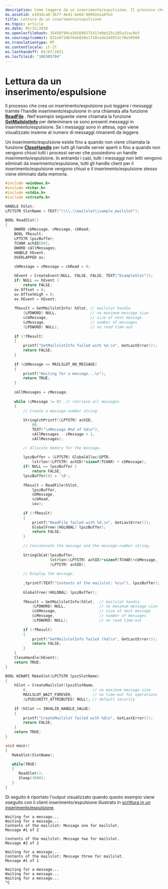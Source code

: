 ```yaml
---
description: Come leggere da un inserimento/espulsione. Il processo che crea un inserimento/espulsione può leggere i messaggi tramite l'handle inserimento/espulsione in una chiamata alla funzione ReadFile.
ms.assetid: e193dca9-3b77-4e41-be6d-90992e1a8fe3
title: Lettura da un inserimento/espulsione
ms.topic: article
ms.date: 05/31/2018
ms.openlocfilehash: 35458f90ca381689275417e0e525c2d5a31ac9e3
ms.sourcegitcommit: 831e8f3db78ab820e1710cede244553c70e50500
ms.translationtype: MT
ms.contentlocale: it-IT
ms.lasthandoff: 01/07/2021
ms.locfileid: "106305704"
---
```

# <a name="reading-from-a-mailslot"></a>Lettura da un inserimento/espulsione

Il processo che crea un inserimento/espulsione può leggere i messaggi tramite l'handle inserimento/espulsione in una chiamata alla funzione [**ReadFile**](/windows/desktop/api/fileapi/nf-fileapi-readfile) . Nell'esempio seguente viene chiamata la funzione [**GetMailslotInfo**](/windows/desktop/api/Winbase/nf-winbase-getmailslotinfo) per determinare se sono presenti messaggi in inserimento/espulsione. Se i messaggi sono in attesa, ogni viene visualizzato insieme al numero di messaggi rimanenti da leggere.

Un inserimento/espulsione esiste fino a quando non viene chiamata la funzione [**CloseHandle**](/windows/desktop/api/handleapi/nf-handleapi-closehandle) per tutti gli handle server aperti o fino a quando non vengono chiusi tutti i processi server che possiedono un handle inserimento/espulsione. In entrambi i casi, tutti i messaggi non letti vengono eliminati da inserimento/espulsione, tutti gli handle client per il inserimento/espulsione vengono chiusi e il inserimento/espulsione stesso viene eliminato dalla memoria.


```C++
#include <windows.h>
#include <tchar.h>
#include <stdio.h>
#include <strsafe.h>

HANDLE hSlot;
LPCTSTR SlotName = TEXT("\\\\.\\mailslot\\sample_mailslot");

BOOL ReadSlot() 
{ 
    DWORD cbMessage, cMessage, cbRead; 
    BOOL fResult; 
    LPTSTR lpszBuffer; 
    TCHAR achID[80]; 
    DWORD cAllMessages; 
    HANDLE hEvent;
    OVERLAPPED ov;
 
    cbMessage = cMessage = cbRead = 0; 

    hEvent = CreateEvent(NULL, FALSE, FALSE, TEXT("ExampleSlot"));
    if( NULL == hEvent )
        return FALSE;
    ov.Offset = 0;
    ov.OffsetHigh = 0;
    ov.hEvent = hEvent;
 
    fResult = GetMailslotInfo( hSlot, // mailslot handle 
        (LPDWORD) NULL,               // no maximum message size 
        &cbMessage,                   // size of next message 
        &cMessage,                    // number of messages 
        (LPDWORD) NULL);              // no read time-out 
 
    if (!fResult) 
    { 
        printf("GetMailslotInfo failed with %d.\n", GetLastError()); 
        return FALSE; 
    } 
 
    if (cbMessage == MAILSLOT_NO_MESSAGE) 
    { 
        printf("Waiting for a message...\n"); 
        return TRUE; 
    } 
 
    cAllMessages = cMessage; 
 
    while (cMessage != 0)  // retrieve all messages
    { 
        // Create a message-number string. 
 
        StringCchPrintf((LPTSTR) achID, 
            80,
            TEXT("\nMessage #%d of %d\n"), 
            cAllMessages - cMessage + 1, 
            cAllMessages); 

        // Allocate memory for the message. 
 
        lpszBuffer = (LPTSTR) GlobalAlloc(GPTR, 
            lstrlen((LPTSTR) achID)*sizeof(TCHAR) + cbMessage); 
        if( NULL == lpszBuffer )
            return FALSE;
        lpszBuffer[0] = '\0'; 
 
        fResult = ReadFile(hSlot, 
            lpszBuffer, 
            cbMessage, 
            &cbRead, 
            &ov); 
 
        if (!fResult) 
        { 
            printf("ReadFile failed with %d.\n", GetLastError()); 
            GlobalFree((HGLOBAL) lpszBuffer); 
            return FALSE; 
        } 
 
        // Concatenate the message and the message-number string. 
 
        StringCbCat(lpszBuffer, 
                    lstrlen((LPTSTR) achID)*sizeof(TCHAR)+cbMessage, 
                    (LPTSTR) achID); 
 
        // Display the message. 
 
        _tprintf(TEXT("Contents of the mailslot: %s\n"), lpszBuffer); 
 
        GlobalFree((HGLOBAL) lpszBuffer); 
 
        fResult = GetMailslotInfo(hSlot,  // mailslot handle 
            (LPDWORD) NULL,               // no maximum message size 
            &cbMessage,                   // size of next message 
            &cMessage,                    // number of messages 
            (LPDWORD) NULL);              // no read time-out 
 
        if (!fResult) 
        { 
            printf("GetMailslotInfo failed (%d)\n", GetLastError());
            return FALSE; 
        } 
    } 
    CloseHandle(hEvent);
    return TRUE; 
}

BOOL WINAPI MakeSlot(LPCTSTR lpszSlotName) 
{ 
    hSlot = CreateMailslot(lpszSlotName, 
        0,                             // no maximum message size 
        MAILSLOT_WAIT_FOREVER,         // no time-out for operations 
        (LPSECURITY_ATTRIBUTES) NULL); // default security
 
    if (hSlot == INVALID_HANDLE_VALUE) 
    { 
        printf("CreateMailslot failed with %d\n", GetLastError());
        return FALSE; 
    } 
    return TRUE; 
}

void main()
{
   MakeSlot(SlotName);

   while(TRUE)
   {
      ReadSlot();
      Sleep(3000);
   }
}
```



Di seguito è riportato l'output visualizzato quando questo esempio viene eseguito con il client inserimento/espulsione illustrato in [scrittura in un inserimento/espulsione](writing-to-a-mailslot.md).

``` syntax
Waiting for a message...
Waiting for a message...
Contents of the mailslot: Message one for mailslot.
Message #1 of 2

Contents of the mailslot: Message two for mailslot.
Message #2 of 2

Waiting for a message...
Contents of the mailslot: Message three for mailslot.
Message #1 of 1

Waiting for a message...
Waiting for a message...
Waiting for a message...
^C
```

 

 
